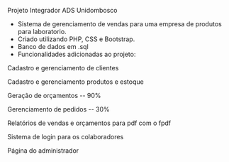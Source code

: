 Projeto Integrador ADS Unidombosco
- Sistema de gerenciamento de vendas para uma empresa de produtos para laboratorio.
- Criado utilizando PHP, CSS e Bootstrap.
- Banco de dados em .sql
- Funcionalidades adicionadas ao projeto:

Cadastro e gerenciamento de clientes

Cadastro e gerenciamento produtos e estoque

Geração de orçamentos -- 90%

Gerenciamento de pedidos -- 30%

Relatórios de vendas e orçamentos para pdf com o fpdf

Sistema de login para os colaboradores

Página do administrador
